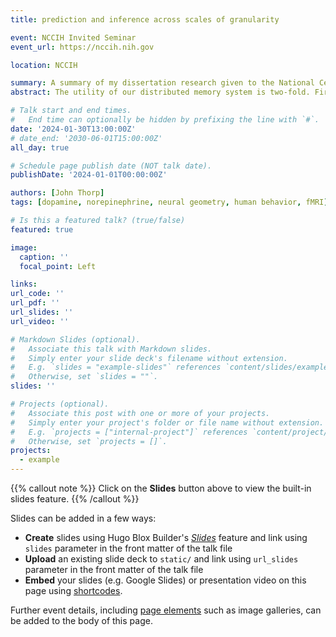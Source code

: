 ```yaml
---
title: prediction and inference across scales of granularity

event: NCCIH Invited Seminar
event_url: https://nccih.nih.gov

location: NCCIH 

summary: A summary of my dissertation research given to the National Centure for Complementary and Integrative Health
abstract: The utility of our distributed memory system is two-fold. First, it is to provide robust inferences as to the identity and affordances of stimuli in our environment. These inform our predictions as to what may happen next so we can determine what we ought to do about it. Here, I cover three studies that probe the structure of neural representations and the computations performed on them that give rise to these functions. First, I study how inference processes shape the retroactive effects of arousal on memory for related items, such that the specificity with which participants learn a contingency structure determines the specificity of the item relations they reactivate and later retain. As the neural gradients by which representational specificity varies is hotly contested, I then apply cutting-edge machine learning techniques to a large resting-state fMRI sample to reveal novel distinctions of representational specificity just within the anterior hippocampus, reconciling disparate findings and laying the groundwork for future study. Lastly, I show how dopaminergic signals reverse the effect of cortical replay on memory reconsolidation, such that labile traces that are replayed under conditions of low VTA connectivity are better stabilized and left with fewer errors, while traces that are replayed under conditions of high VTA connectivity are more strongly updated and left with more errors. Future work applying these concepts to the generalization of contingency structures across sensory modalities is discussed.

# Talk start and end times.
#   End time can optionally be hidden by prefixing the line with `#`.
date: '2024-01-30T13:00:00Z'
# date_end: '2030-06-01T15:00:00Z'
all_day: true

# Schedule page publish date (NOT talk date).
publishDate: '2024-01-01T00:00:00Z'

authors: [John Thorp]
tags: [dopamine, norepinephrine, neural geometry, human behavior, fMRI]

# Is this a featured talk? (true/false)
featured: true

image:
  caption: ''
  focal_point: Left

links:
url_code: ''
url_pdf: ''
url_slides: ''
url_video: ''

# Markdown Slides (optional).
#   Associate this talk with Markdown slides.
#   Simply enter your slide deck's filename without extension.
#   E.g. `slides = "example-slides"` references `content/slides/example-slides.md`.
#   Otherwise, set `slides = ""`.
slides: ''

# Projects (optional).
#   Associate this post with one or more of your projects.
#   Simply enter your project's folder or file name without extension.
#   E.g. `projects = ["internal-project"]` references `content/project/deep-learning/index.md`.
#   Otherwise, set `projects = []`.
projects:
  - example
---
```


{{% callout note %}}
Click on the **Slides** button above to view the built-in slides feature.
{{% /callout %}}

Slides can be added in a few ways:

- **Create** slides using Hugo Blox Builder's [_Slides_](https://docs.hugoblox.com/reference/content-types/) feature and link using `slides` parameter in the front matter of the talk file
- **Upload** an existing slide deck to `static/` and link using `url_slides` parameter in the front matter of the talk file
- **Embed** your slides (e.g. Google Slides) or presentation video on this page using [shortcodes](https://docs.hugoblox.com/reference/markdown/).

Further event details, including [page elements](https://docs.hugoblox.com/reference/markdown/) such as image galleries, can be added to the body of this page.
